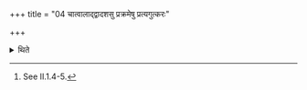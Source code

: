 +++
title = "04 चात्वालाद्द्वादशसु प्रक्रमेषु प्रत्यगुत्करः"

+++

<details><summary>थिते</summary>

4. The rubbish-heap (should be located) at the twelve steps from the Cātvāla (pit)[^1] to the west, at the same distance (from the Pr̥ṣṭhyā) to the north, as the Catvāla (pit).  

[^1]: See II.1.4-5.  

</details>
